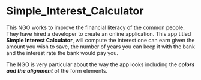 # Simple_Interest_Calculator
This NGO works to improve the financial literacy of the common people. They have hired a developer to create an online application. This app titled **Simple Interest Calculator**, will compute the interest one can earn given the amount you wish to save, the number of years you can keep it with the bank and the interest rate the bank would pay you.

The NGO is very particular about the way the app looks including the **_colors and the alignment_** of the form elements.
